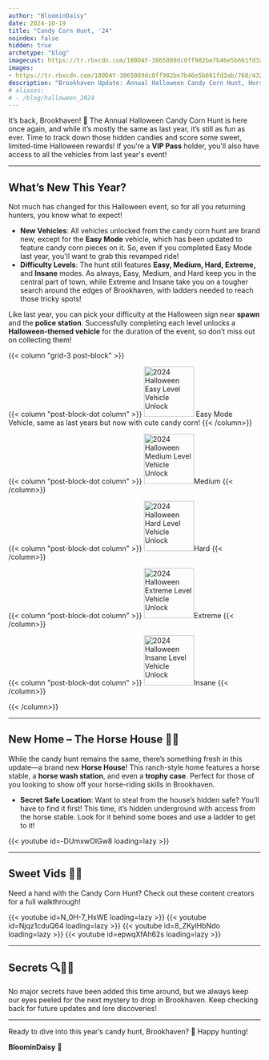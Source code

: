 ```yaml
---
author: "BloominDaisy"
date: 2024-10-19
title: "Candy Corn Hunt, '24"
noindex: false
hidden: true
archetype: "blog"
imagecust: https://tr.rbxcdn.com/180DAY-3865089dc0ff982be7b46e5b661fd3ab/768/432/Image/Png/noFilter
images:
- https://tr.rbxcdn.com/180DAY-3865089dc0ff982be7b46e5b661fd3ab/768/432/Image/Png/noFilter
description: "Brookhaven Update: Annual Halloween Candy Corn Hunt, Horse House, and more."
# aliases:
# - /blog/halloween_2024
---
```


It’s back, Brookhaven! 🎃 The Annual Halloween Candy Corn Hunt is here once again, and while it’s mostly the same as last year, it’s still as fun as ever. Time to track down those hidden candies and score some sweet, limited-time Halloween rewards! If you're a **VIP Pass** holder, you'll also have access to all the vehicles from last year's event!

---

## What’s New This Year?

Not much has changed for this Halloween event, so for all you returning hunters, you know what to expect!

- **New Vehicles**: All vehicles unlocked from the candy corn hunt are brand new, except for the **Easy Mode** vehicle, which has been updated to feature candy corn pieces on it. So, even if you completed Easy Mode last year, you'll want to grab this revamped ride!
- **Difficulty Levels**: The hunt still features **Easy, Medium, Hard, Extreme,** and **Insane** modes. As always, Easy, Medium, and Hard keep you in the central part of town, while Extreme and Insane take you on a tougher search around the edges of Brookhaven, with ladders needed to reach those tricky spots!


Like last year, you can pick your difficulty at the Halloween sign near **spawn** and the **police station**. Successfully completing each level unlocks a **Halloween-themed vehicle** for the duration of the event, so don’t miss out on collecting them!

{{< column "grid-3 post-block" >}}


{{< column "post-block-dot column" >}}
<img src="/images/blog/2024_halloween_easy_mode_vehicle.png" loading="lazy" alt="2024 Halloween Easy Level Vehicle Unlock" style="width: auto; height: 100px;"> Easy Mode Vehicle, same as last years but now with cute candy corn!
{{< /column>}}

{{< column "post-block-dot column" >}}
<img src="/images/blog/2024_halloween_medium_mode_vehicle.png" loading="lazy" alt="2024 Halloween Medium Level Vehicle Unlock" style="width: auto; height: 100px;">Medium
{{< /column>}}

{{< column "post-block-dot column" >}}
<img src="/images/blog/2024_halloween_hard_mode_vehicle.png" loading="lazy" alt="2024 Halloween Hard Level Vehicle Unlock" style="width: auto; height: 100px;">Hard
{{< /column>}}

{{< column "post-block-dot column" >}}
<img src="/images/blog/2024_halloween_extreme_mode_vehicle.png" loading="lazy" alt="2024 Halloween Extreme Level Vehicle Unlock" style="width: auto; height: 100px;">Extreme
{{< /column>}}

{{< column "post-block-dot column" >}}
<img src="/images/blog/2024_halloween_insane_mode_vehicle.png" loading="lazy" alt="2024 Halloween Insane Level Vehicle Unlock" style="width: auto; height: 100px;">Insane
{{< /column>}}

{{< /column>}}

---

## New Home – The Horse House 🏡🐴

While the candy hunt remains the same, there’s something fresh in this update—a brand new **Horse House**! This ranch-style home features a horse stable, a **horse wash station**, and even a **trophy case**. Perfect for those of you looking to show off your horse-riding skills in Brookhaven.

- **Secret Safe Location**: Want to steal from the house’s hidden safe? You’ll have to find it first! This time, it’s hidden underground with access from the horse stable. Look for it behind some boxes and use a ladder to get to it!


<div class=" post-vid-dot">
{{< youtube id=-DUmxwOIGw8 loading=lazy >}}
</div>

---

## Sweet Vids 🍬🎥

Need a hand with the Candy Corn Hunt? Check out these content creators for a full walkthrough!

<div class="grid-2 post-vid-dot">
{{< youtube id=N_0H-7_HxWE loading=lazy >}}
{{< youtube id=Njqz1cduQ64 loading=lazy >}}
{{< youtube id=8_ZKylHbNdo loading=lazy >}}
{{< youtube id=epwqXfAh62s loading=lazy >}}
</div>

---

## Secrets 🔍🕵️‍♂️

No major secrets have been added this time around, but we always keep our eyes peeled for the next mystery to drop in Brookhaven. Keep checking back for future updates and lore discoveries!

---

Ready to dive into this year’s candy hunt, Brookhaven? 🎃 Happy hunting!

**BloominDaisy** 💜
